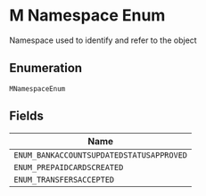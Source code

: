
# M Namespace Enum

Namespace used to identify and refer to the object

## Enumeration

`MNamespaceEnum`

## Fields

| Name |
|  --- |
| `ENUM_BANKACCOUNTSUPDATEDSTATUSAPPROVED` |
| `ENUM_PREPAIDCARDSCREATED` |
| `ENUM_TRANSFERSACCEPTED` |

